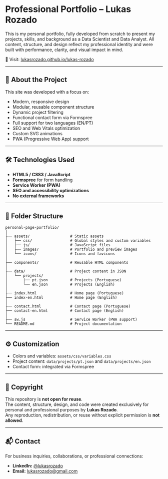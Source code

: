 
# Professional Portfolio – Lukas Rozado

This is my personal portfolio, fully developed from scratch to present my projects, skills, and background as a Data Scientist and Data Analyst. All content, structure, and design reflect my professional identity and were built with performance, clarity, and visual impact in mind.

🔗 Visit: [lukasrozado.github.io/lukas-rozado](https://lukasrozado.github.io/lukas-rozado)

---

## 🧠 About the Project

This site was developed with a focus on:

- Modern, responsive design  
- Modular, reusable component structure  
- Dynamic project filtering  
- Functional contact form via Formspree  
- Full support for two languages (EN/PT)  
- SEO and Web Vitals optimization  
- Custom SVG animations  
- PWA (Progressive Web App) support  

---

## 🛠️ Technologies Used

- **HTML5 / CSS3 / JavaScript**
- **Formspree** for form handling
- **Service Worker (PWA)**
- **SEO and accessibility optimizations**
- **No external frameworks**

---

## 📁 Folder Structure

```
personal-page-portfolio/
│
├── assets/                  # Static assets
│   ├── css/                 # Global styles and custom variables
│   ├── js/                  # JavaScript files
│   ├── images/              # Portfolio and preview images
│   └── icons/               # Icons and favicons
│
├── components/              # Reusable HTML components
│
├── data/                    # Project content in JSON
│   └── projects/
│       ├── pt.json          # Projects (Portuguese)
│       └── en.json          # Projects (English)
│
├── index.html               # Home page (Portuguese)
├── index-en.html            # Home page (English)
│
├── contact.html             # Contact page (Portuguese)
├── contact-en.html          # Contact page (English)
│
├── sw.js                    # Service Worker (PWA support)
└── README.md                # Project documentation
```



---

## ⚙️ Customization

- Colors and variables: `assets/css/variables.css`  
- Project content: `data/projects/pt.json` and `data/projects/en.json`  
- Contact form: integrated via Formspree

---

## 🚫 Copyright

This repository is **not open for reuse**.  
The content, structure, design, and code were created exclusively for personal and professional purposes by **Lukas Rozado**.  
Any reproduction, redistribution, or reuse without explicit permission is **not allowed**.

---

## 📬 Contact

For business inquiries, collaborations, or professional connections:

- **LinkedIn:** [@lukasrozado](https://www.linkedin.com/in/lukasrozado/)  
- **Email:** lukasrozado@gmail.com